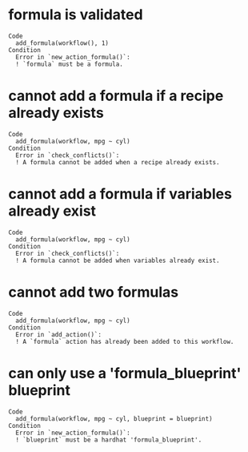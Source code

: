 # formula is validated

    Code
      add_formula(workflow(), 1)
    Condition
      Error in `new_action_formula()`:
      ! `formula` must be a formula.

# cannot add a formula if a recipe already exists

    Code
      add_formula(workflow, mpg ~ cyl)
    Condition
      Error in `check_conflicts()`:
      ! A formula cannot be added when a recipe already exists.

# cannot add a formula if variables already exist

    Code
      add_formula(workflow, mpg ~ cyl)
    Condition
      Error in `check_conflicts()`:
      ! A formula cannot be added when variables already exist.

# cannot add two formulas

    Code
      add_formula(workflow, mpg ~ cyl)
    Condition
      Error in `add_action()`:
      ! A `formula` action has already been added to this workflow.

# can only use a 'formula_blueprint' blueprint

    Code
      add_formula(workflow, mpg ~ cyl, blueprint = blueprint)
    Condition
      Error in `new_action_formula()`:
      ! `blueprint` must be a hardhat 'formula_blueprint'.

